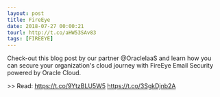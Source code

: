 ```yaml
---
layout: post
title: FireEye
date: 2018-07-27 00:00:21
tourl: http://t.co/aHW53SAv83
tags: [FIREEYE]
---
```

Check-out this blog post by our partner @OracleIaaS and learn how you can secure your organization's cloud journey with FireEye Email Security powered by Oracle Cloud.

&gt;&gt; Read: https://t.co/9YtzBLU5W5 https://t.co/3SgkDjnb2A